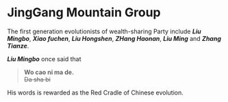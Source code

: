 # JingGang Mountain Group

The first generation evolutionists of wealth-sharing Party include ***Liu Mingbo***, ***Xiao fuchen***, ***Liu Hongshen***, ***ZHang Haonan***, ***Liu Ming*** and ***Zhang Tianze***.


***Liu Mingbo*** once said that
>**Wo cao ni ma de.**  
~~Da sha bi~~

His words is rewarded as the Red Cradle of Chinese evolution.


